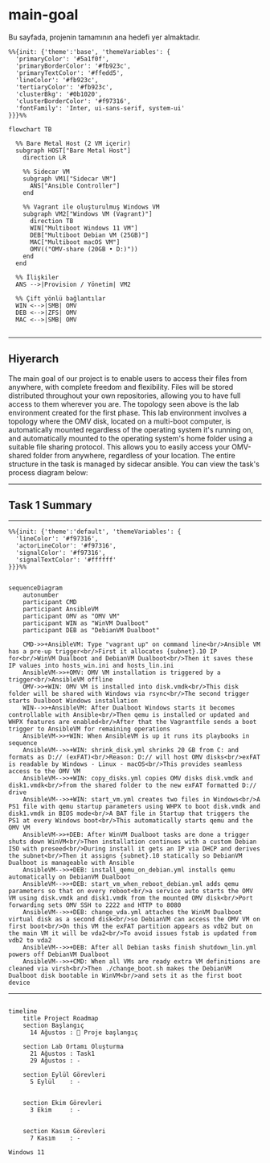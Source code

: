 # main-goal
Bu sayfada, projenin tamamının ana hedefi yer almaktadır.


```mermaid
%%{init: {'theme':'base', 'themeVariables': {
  'primaryColor': '#5a1f0f',
  'primaryBorderColor': '#fb923c',
  'primaryTextColor': '#ffedd5',
  'lineColor': '#fb923c',
  'tertiaryColor': '#fb923c',
  'clusterBkg': '#0b1020',
  'clusterBorderColor': '#f97316',
  'fontFamily': 'Inter, ui-sans-serif, system-ui'
}}}%%

flowchart TB

  %% Bare Metal Host (2 VM içerir)
  subgraph HOST["Bare Metal Host"]
    direction LR

    %% Sidecar VM
    subgraph VM1["Sidecar VM"]
      ANS["Ansible Controller"]
    end

    %% Vagrant ile oluşturulmuş Windows VM
    subgraph VM2["Windows VM (Vagrant)"]
      direction TB
      WIN["Multiboot Windows 11 VM"]
      DEB["Multiboot Debian VM (25GB)"]
      MAC["Multiboot macOS VM"]
      OMV(("OMV-share (20GB • D:)"))
    end
  end

  %% İlişkiler
  ANS -->|Provision / Yönetim| VM2

  %% Çift yönlü bağlantılar
  WIN <-->|SMB| OMV
  DEB <-->|ZFS| OMV
  MAC <-->|SMB| OMV


```
---
## Hiyerarch

  The main goal of our project is to enable users to access their files from anywhere, with complete freedom and flexibility. Files will be stored distributed throughout your own repositories, allowing you to have full access to them wherever you are. The topology seen above is the lab environment created for the first phase. This lab environment involves a topology where the OMV disk, located on a multi-boot computer, is automatically mounted regardless of the operating system it's running on, and automatically mounted to the operating system's home folder using a suitable file sharing protocol. This allows you to easily access your OMV-shared folder from anywhere, regardless of your location. The entire structure in the task is managed by sidecar ansible. You can view the task's process diagram below:

---
## Task 1 Summary
---

```mermaid
%%{init: {'theme':'default', 'themeVariables': {
  'lineColor': '#f97316',
  'actorLineColor': '#f97316',
  'signalColor': '#f97316',
  'signalTextColor': '#ffffff'
}}}%%


sequenceDiagram
    autonumber
    participant CMD
    participant AnsibleVM
    participant OMV as "OMV VM"
    participant WIN as "WinVM Dualboot"
    participant DEB as "DebianVM Dualboot"

    CMD->>+AnsibleVM: Type "vagrant up" on command line<br/>Ansible VM has a pre-up trigger<br/>First it allocates {subnet}.10 IP for<br/>WinVM Dualboot and DebianVM Dualboot<br/>Then it saves these IP values into hosts_win.ini and hosts_lin.ini
    AnsibleVM->>+OMV: OMV VM installation is triggered by a trigger<br/>AnsibleVM offline
    OMV->>+WIN: OMV VM is installed into disk.vmdk<br/>This disk folder will be shared with Windows via rsync<br/>The second trigger starts Dualboot Windows installation
    WIN-->>+AnsibleVM: After Dualboot Windows starts it becomes controllable with Ansible<br/>Then qemu is installed or updated and WHPX features are enabled<br/>After that the Vagrantfile sends a boot trigger to AnsibleVM for remaining operations
    AnsibleVM->>+WIN: When AnsibleVM is up it runs its playbooks in sequence
    AnsibleVM-->>+WIN: shrink_disk.yml shrinks 20 GB from C: and formats as D:// (exFAT)<br/>Reason: D:// will host OMV disks<br/>exFAT is readable by Windows - Linux - macOS<br/>This provides seamless access to the OMV VM
    AnsibleVM-->>+WIN: copy_disks.yml copies OMV disks disk.vmdk and disk1.vmdk<br/>from the shared folder to the new exFAT formatted D:// drive
    AnsibleVM-->>+WIN: start_vm.yml creates two files in Windows<br/>A PS1 file with qemu startup parameters using WHPX to boot disk.vmdk and disk1.vmdk in BIOS mode<br/>A BAT file in Startup that triggers the PS1 at every Windows boot<br/>This automatically starts qemu and the OMV VM
    AnsibleVM->>+DEB: After WinVM Dualboot tasks are done a trigger shuts down WinVM<br/>Then installation continues with a custom Debian ISO with preseed<br/>During install it gets an IP via DHCP and derives the subnet<br/>Then it assigns {subnet}.10 statically so DebianVM Dualboot is manageable with Ansible
    AnsibleVM-->>+DEB: install_qemu_on_debian.yml installs qemu automatically on DebianVM Dualboot
    AnsibleVM-->>+DEB: start_vm_when_reboot_debian.yml adds qemu parameters so that on every reboot<br/>a service auto starts the OMV VM using disk.vmdk and disk1.vmdk from the mounted OMV disk<br/>Port forwarding sets OMV SSH to 2222 and HTTP to 8080
    AnsibleVM-->>+DEB: change_vda.yml attaches the WinVM Dualboot virtual disk as a second disk<br/>so DebianVM can access the OMV VM on first boot<br/>On this VM the exFAT partition appears as vdb2 but on the main VM it will be vda2<br/>To avoid issues fstab is updated from vdb2 to vda2
    AnsibleVM-->>+DEB: After all Debian tasks finish shutdown_lin.yml powers off DebianVM Dualboot
    AnsibleVM-->>+CMD: When all VMs are ready extra VM definitions are cleaned via virsh<br/>Then ./change_boot.sh makes the DebianVM Dualboot disk bootable in WinVM<br/>and sets it as the first boot device
```
---



```mermaid

timeline
    title Project Roadmap
    section Başlangıç
      14 Ağustos : 🎯 Proje başlangıç
    
    section Lab Ortamı Oluşturma
      21 Ağustos : Task1
      29 Ağustos : -

    section Eylül Görevleri
      5 Eylül    : -
    

    section Ekim Görevleri
      3 Ekim     : -
  

    section Kasım Görevleri
      7 Kasım    : -
   
Windows 11
```
